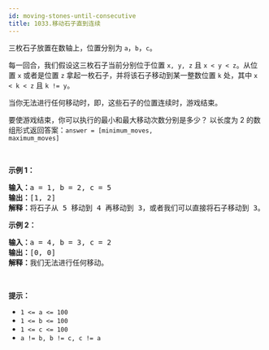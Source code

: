 ```yaml
---
id: moving-stones-until-consecutive
title: 1033.移动石子直到连续
---
```

三枚石子放置在数轴上，位置分别为 <code>a</code>，<code>b</code>，<code>c</code>。

每一回合，我们假设这三枚石子当前分别位于位置 <code>x, y, z</code> 且 <code>x &lt; y &lt; z</code>。从位置 <code>x</code> 或者是位置 <code>z</code> 拿起一枚石子，并将该石子移动到某一整数位置 <code>k</code> 处，其中 <code>x &lt; k &lt; z</code> 且 <code>k != y</code>。

当你无法进行任何移动时，即，这些石子的位置连续时，游戏结束。

要使游戏结束，你可以执行的最小和最大移动次数分别是多少？ 以长度为 2 的数组形式返回答案：<code>answer = [minimum_moves, maximum_moves]</code>

 

**示例 1：**


<pre><strong>输入：</strong>a = 1, b = 2, c = 5<br/><strong>输出：</strong>[1, 2]<br/><strong>解释：</strong>将石子从 5 移动到 4 再移动到 3，或者我们可以直接将石子移动到 3。<br/></pre>

**示例 2：**


<pre><strong>输入：</strong>a = 4, b = 3, c = 2<br/><strong>输出：</strong>[0, 0]<br/><strong>解释：</strong>我们无法进行任何移动。<br/></pre>

 

**提示：**

- <code>1 &lt;= a &lt;= 100</code>
- <code>1 &lt;= b &lt;= 100</code>
- <code>1 &lt;= c &lt;= 100</code>
- <code>a != b, b != c, c != a</code>